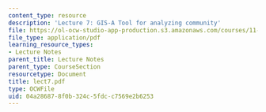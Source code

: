 ```yaml
---
content_type: resource
description: 'Lecture 7: GIS-A Tool for analyzing community'
file: https://ol-ocw-studio-app-production.s3.amazonaws.com/courses/11-204-planning-communications-and-digital-media-fall-2004/04a286878f0b324c5fdcc7569e2b6253_lect7.pdf
file_type: application/pdf
learning_resource_types:
- Lecture Notes
parent_title: Lecture Notes
parent_type: CourseSection
resourcetype: Document
title: lect7.pdf
type: OCWFile
uid: 04a28687-8f0b-324c-5fdc-c7569e2b6253
---
```

